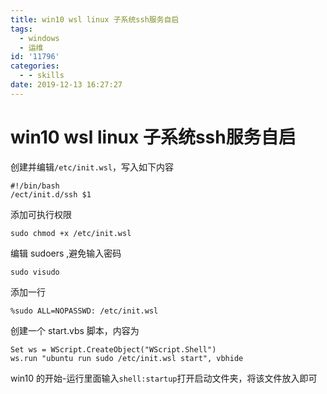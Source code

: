 ```yaml
---
title: win10 wsl linux 子系统ssh服务自启
tags:
  - windows
  - 运维
id: '11796'
categories:
  - - skills
date: 2019-12-13 16:27:27
---
```


# win10 wsl linux 子系统ssh服务自启

创建并编辑`/etc/init.wsl`，写入如下内容

```
#!/bin/bash
/ect/init.d/ssh $1
```
<!--more-->
添加可执行权限

```
sudo chmod +x /etc/init.wsl
```

编辑 sudoers ,避免输入密码

```
sudo visudo
```

添加一行

```
%sudo ALL=NOPASSWD: /etc/init.wsl
```

创建一个 start.vbs 脚本，内容为

```
Set ws = WScript.CreateObject("WScript.Shell")
ws.run "ubuntu run sudo /etc/init.wsl start", vbhide
```

win10 的开始-运行里面输入`shell:startup`打开启动文件夹，将该文件放入即可